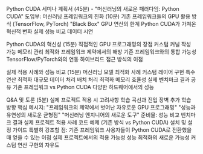 Python CUDA 세미나 계획서 (45분) - "머신러닝의 새로운 패러다임: Python CUDA"
도입부: 머신러닝 프레임워크의 진화 (10분)
기존 프레임워크들의 GPU 활용 방식 (TensorFlow, PyTorch)
"Black Box" GPU 연산의 한계
Python CUDA가 가져온 혁신적 변화
실제 성능 비교 데이터 시연


Python CUDA의 혁신성 (15분)
직접적인 GPU 프로그래밍의 장점
커스텀 커널 작성 가능
메모리 관리 최적화
프레임워크 제약에서의 해방
기존 프레임워크와의 통합 가능성
TensorFlow/PyTorch와의 연동
하이브리드 접근 방식의 이점


실제 적용 사례와 성능 비교 (15분)
머신러닝 모델 최적화 사례
커스텀 레이어 구현
특수 연산 최적화
대규모 데이터 처리
배치 처리 최적화
메모리 효율성
실제 벤치마크 결과 공유
기존 프레임워크 vs Python CUDA
다양한 하드웨어에서의 성능


Q&A 및 토론 (5분)
실제 프로젝트 적용 시 고려사항
학습 곡선과 진입 장벽
추가 학습 방향
핵심 메시지:
"프레임워크의 제약에서 벗어난 자유로운 GPU 프로그래밍"
"성능과 유연성의 새로운 균형점"
"머신러닝 엔지니어의 새로운 도구"
준비물:
성능 비교 벤치마크 결과
실제 프로젝트 적용 사례
코드 예제 (기존 방식 vs Python CUDA)
설치 및 설정 가이드
특별히 강조할 점:
기존 프레임워크 사용자들이 Python CUDA로 전환했을 때 얻을 수 있는 이점
실제 프로젝트에서의 적용 가능성
성능 최적화의 새로운 가능성
커스텀 연산 구현의 자유도